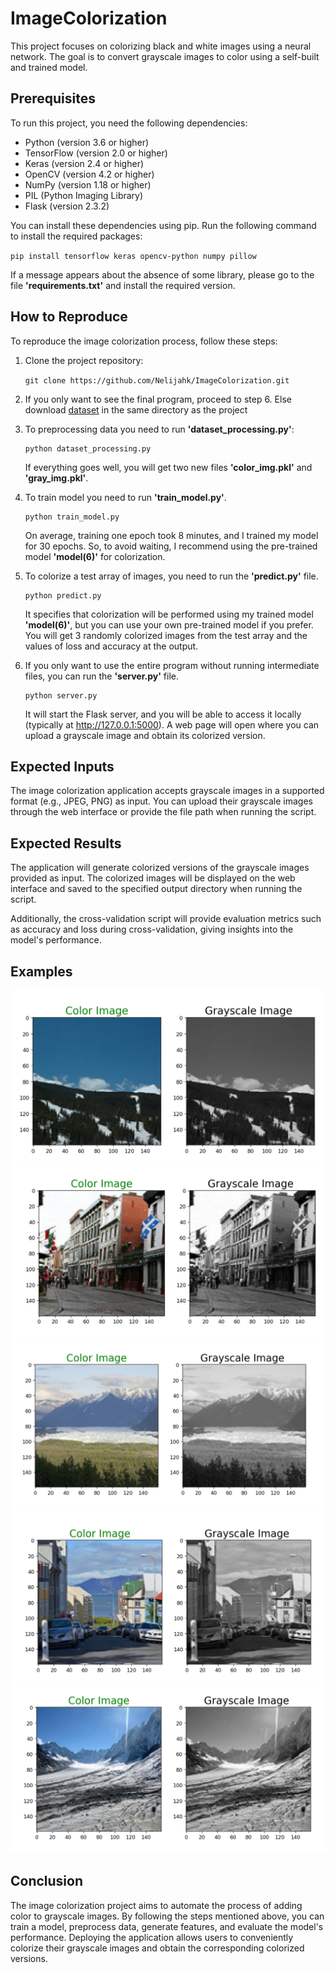 # ImageColorization

This project focuses on colorizing black and white images using a neural network. The goal is to convert grayscale images to color using a self-built and trained model.

## Prerequisites

To run this project, you need the following dependencies:

- Python (version 3.6 or higher)
- TensorFlow (version 2.0 or higher)
- Keras (version 2.4 or higher)
- OpenCV (version 4.2 or higher)
- NumPy (version 1.18 or higher)
- PIL (Python Imaging Library)
- Flask (version 2.3.2)

You can install these dependencies using pip. Run the following command to install the required packages:

`pip install tensorflow keras opencv-python numpy pillow`

If a message appears about the absence of some library, please go to the file **'requirements.txt'** and install the required version.

## How to Reproduce
To reproduce the image colorization process, follow these steps:

1. Clone the project repository:
		
	`git clone https://github.com/Nelijahk/ImageColorization.git`
		
2. If you only want to see the final program, proceed to step 6. Else download [dataset](https://www.kaggle.com/datasets/theblackmamba31/landscape-image-colorization) in the same directory as the project
		
4. To preprocessing data you need to run **'dataset_processing.py'**:

	```
	python dataset_processing.py
	```
	If everything goes well, you will get two new files **'color_img.pkl'** and **'gray_img.pkl'**.
4. To train model you need to run  **'train_model.py'**. 
	```
	python train_model.py
	```
	On average, training one epoch took 8 minutes, and I trained my model for 30 epochs. So, to avoid waiting, I recommend using the pre-trained model **'model(6)'** for colorization.
5. To colorize a test array of images, you need to run the **'predict.py'** file. 
	```
	python predict.py
	```
	It specifies that colorization will be performed using my trained model **'model(6)'**, but you can use your own pre-trained model if you prefer. You will 		get 3 randomly colorized images from the test array and the values of loss and accuracy at the output.
6. If you only want to use the entire program without running intermediate files, you can run the **'server.py'** file. 
	```
	python server.py
	```
	It will start the Flask server, and you will be able to access it locally (typically at http://127.0.0.1:5000). A web page will open where you can upload a 	grayscale image and obtain its colorized version. 
	
## Expected Inputs
The image colorization application accepts grayscale images in a supported format (e.g., JPEG, PNG) as input. You can upload their grayscale images through the web interface or provide the file path when running the script.

## Expected Results
The application will generate colorized versions of the grayscale images provided as input. The colorized images will be displayed on the web interface and saved to the specified output directory when running the script.

Additionally, the cross-validation script will provide evaluation metrics such as accuracy and loss during cross-validation, giving insights into the model's performance.

## Examples
![1](examples/example1.jpg)
![2](examples/example2.jpg)
![3](examples/example3.jpg)
![4](examples/example4.jpg)
![5](examples/example5.jpg)

## Conclusion
The image colorization project aims to automate the process of adding color to grayscale images. By following the steps mentioned above, you can train a model, preprocess data, generate features, and evaluate the model's performance. Deploying the application allows users to conveniently colorize their grayscale images and obtain the corresponding colorized versions.
